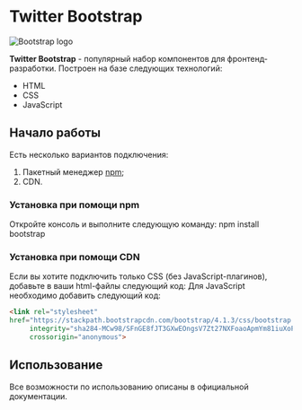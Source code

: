 # Twitter Bootstrap
![Bootstrap logo](https://i.imgur.com/qhtywl2.png)

 **Twitter Bootstrap** - популярный набор компонентов для фронтенд-разработки.
 Построен на базе следующих технологий:
 * HTML
* CSS
* JavaScript
 ## Начало работы
 Есть несколько вариантов подключения:
 1. Пакетный менеджер [npm](https://npmjs.com);
2. CDN.
 ### Установка при помощи npm
 Откройте консоль и выполните следующую команду: npm install bootstrap
 ### Установка при помощи CDN
 Если вы хотите подключить только CSS (без JavaScript-плагинов),
 добавьте в ваши html-файлы следующий код:
 Для JavaScript необходимо добавить следующий код:
 ```html
 <link rel="stylesheet"
 href="https://stackpath.bootstrapcdn.com/bootstrap/4.1.3/css/bootstrap.min.css"
      integrity="sha284-MCw98/SFnGE8fJT3GXwEOngsV7Zt27NXFoaoApmYm81iuXoPkF0JwJ8ERdknLPMO"
      crossorigin="anonymous">
 ```
 ## Использование
 Все возможности по использованию описаны в официальной документации.